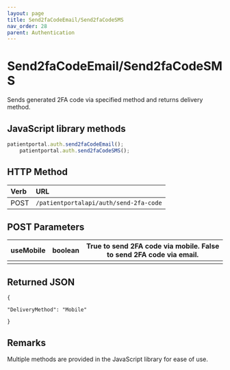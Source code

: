 ```yaml
---
layout: page
title: Send2faCodeEmail/Send2faCodeSMS
nav_order: 28
parent: Authentication
---
```


# Send2faCodeEmail/Send2faCodeSMS

Sends generated 2FA code via specified method and returns delivery method.

## JavaScript library methods

```javascript
patientportal.auth.send2faCodeEmail();
    patientportal.auth.send2faCodeSMS();
```

## HTTP Method

| Verb | URL                                               |
|:-----|:--------------------------------------------------|
| POST | `/patientportalapi/auth/send-2fa-code` |

## POST Parameters

| useMobile | boolean | True to send 2FA code via mobile. False to send 2FA code via email. |
| --- | --- | --- |
|     |     |     |

## Returned JSON

```
{

"DeliveryMethod": "Mobile"

}
```

## Remarks

Multiple methods are provided in the JavaScript library for ease of use.
